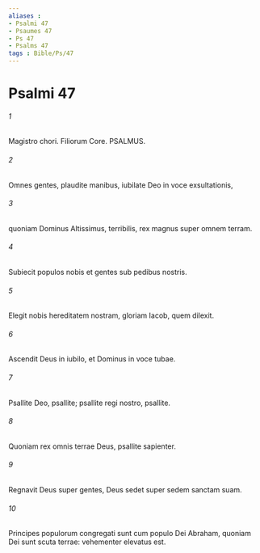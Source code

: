 ```yaml
---
aliases : 
- Psalmi 47
- Psaumes 47
- Ps 47
- Psalms 47
tags : Bible/Ps/47
---
```


# Psalmi 47

###### 1
Magistro chori. Filiorum Core. PSALMUS.
###### 2
Omnes gentes, plaudite manibus, iubilate Deo in voce exsultationis,
###### 3
quoniam Dominus Altissimus, terribilis, rex magnus super omnem terram.
###### 4
Subiecit populos nobis et gentes sub pedibus nostris.
###### 5
Elegit nobis hereditatem nostram, gloriam Iacob, quem dilexit.
###### 6
Ascendit Deus in iubilo, et Dominus in voce tubae.
###### 7
Psallite Deo, psallite; psallite regi nostro, psallite.
###### 8
Quoniam rex omnis terrae Deus, psallite sapienter.
###### 9
Regnavit Deus super gentes, Deus sedet super sedem sanctam suam.
###### 10
Principes populorum congregati sunt cum populo Dei Abraham, quoniam Dei sunt scuta terrae: vehementer elevatus est.
